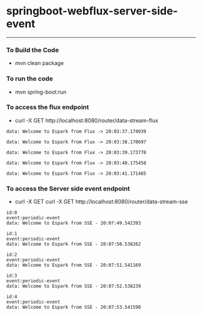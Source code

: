 # springboot-webflux-server-side-event

---

### To Build the Code 
* mvn clean package 

### To run the code 
* mvn spring-boot:run 

### To access the flux endpoint 
* curl -X GET http://localhost:8080/router/data-stream-flux
```    
data: Welcome to Espark from Flux -> 20:03:37.174939

data: Welcome to Espark from Flux -> 20:03:38.170697

data: Welcome to Espark from Flux -> 20:03:39.173778

data: Welcome to Espark from Flux -> 20:03:40.175458

data: Welcome to Espark from Flux -> 20:03:41.171465
```

### To access the Server side event endpoint 
* curl -X GET curl -X GET http://localhost:8080/router/data-stream-sse
```
id:0
event:periodic-event
data: Welcome to Espark from SSE - 20:07:49.542393

id:1
event:periodic-event
data: Welcome to Espark from SSE - 20:07:50.538262

id:2
event:periodic-event
data: Welcome to Espark from SSE - 20:07:51.541169

id:3
event:periodic-event
data: Welcome to Espark from SSE - 20:07:52.538239

id:4
event:periodic-event
data: Welcome to Espark from SSE - 20:07:53.541590
```